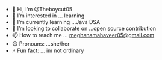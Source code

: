 - 👋 Hi, I’m @Theboycut05
- 👀 I’m interested in ... learning 
- 🌱 I’m currently learning ...Java DSA 
- 💞️ I’m looking to collaborate on ...open source contribution 
- 📫 How to reach me ... meghanamahaveer05@gmail.com
- 😄 Pronouns: ...she/her
- ⚡ Fun fact: ... im not ordinary 

<!---
Theboycut05/Theboycut05 is a ✨ special ✨ repository because its `README.md` (this file) appears on your GitHub profile.
You can click the Preview link to take a look at your changes.
--->
